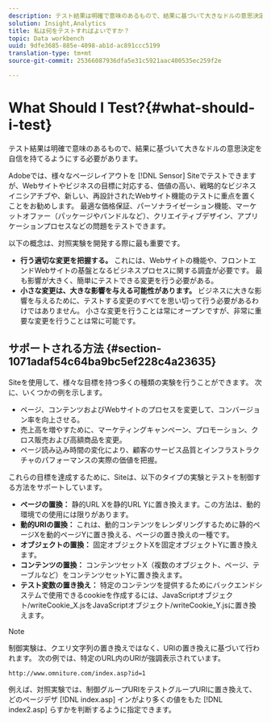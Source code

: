 ```yaml
---
description: テスト結果は明確で意味のあるもので、結果に基づいて大きなドルの意思決定を自信を持てるようにする必要があります。
solution: Insight,Analytics
title: 私は何をテストすればよいですか？
topic: Data workbench
uuid: 9dfe3685-885e-4098-ab1d-ac891ccc5199
translation-type: tm+mt
source-git-commit: 25366087936dfa5e31c5921aac400535ec259f2e

---
```



# What Should I Test?{#what-should-i-test}

テスト結果は明確で意味のあるもので、結果に基づいて大きなドルの意思決定を自信を持てるようにする必要があります。

Adobeでは、様々なページレイアウトを [!DNL Sensor] Siteでテストできますが、Webサイトやビジネスの目標に対応する、価値の高い、戦略的なビジネスイニシアチブや、新しい、再設計されたWebサイト機能のテストに重点を置くことをお勧めします。 最適な価格保証、パーソナライゼーション機能、マーケットオファー（パッケージやバンドルなど）、クリエイティブデザイン、アプリケーションプロセスなどの問題をテストできます。

以下の概念は、対照実験を開発する際に最も重要です。

* **行う適切な変更を把握する。** これには、Webサイトの機能や、フロントエンドWebサイトの基盤となるビジネスプロセスに関する調査が必要です。 最も影響が大きく、簡単にテストできる変更を行う必要がある。
* **小さな変更は、大きな影響を与える可能性があります。** ビジネスに大きな影響を与えるために、テストする変更のすべてを思い切って行う必要があるわけではありません。 小さな変更を行うことは常にオープンですが、非常に重要な変更を行うことは常に可能です。

## サポートされる方法 {#section-1071adaf54c64ba9bc5ef228c4a23635}

Siteを使用して、様々な目標を持つ多くの種類の実験を行うことができます。 次に、いくつかの例を示します。

* ページ、コンテンツおよびWebサイトのプロセスを変更して、コンバージョン率を向上させる。
* 売上高を増やすために、マーケティングキャンペーン、プロモーション、クロス販売および高額商品を変更。
* ページ読み込み時間の変化により、顧客のサービス品質とインフラストラクチャのパフォーマンスの実際の価値を把握。

これらの目標を達成するために、Siteは、以下のタイプの実験とテストを制御する方法をサポートしています。

* **ページの置換：** 静的URL Xを静的URL Yに置き換えます。この方法は、動的環境での使用には限りがあります。
* **動的URIの置換：** これは、動的コンテンツをレンダリングするために静的ページXを動的ページYに置き換える、ページの置き換えの一種です。
* **オブジェクトの置換：** 固定オブジェクトXを固定オブジェクトYに置き換えます。
* **コンテンツの置換：** コンテンツセットX（複数のオブジェクト、ページ、テーブルなど）をコンテンツセットYに置き換えます。
* **テスト変数の置き換え：** 特定のコンテンツを提供するためにバックエンドシステムで使用できるcookieを作成するには、JavaScriptオブジェクト/writeCookie_X.jsをJavaScriptオブジェクト/writeCookie_Y.jsに置き換えます。

>[!NOTE]
>
>制御実験は、クエリ文字列の置き換えではなく、URIの置き換えに基づいて行われます。 次の例では、特定のURL内のURIが強調表示されています。
>
>`http://www.omniture.com/index.asp?id=1`
>
>例えば、対照実験では、制御グループURIをテストグループURIに置き換えて、どのページデザ [!DNL index.asp] インがより多くの値をもた [!DNL index2.asp] らすかを判断するように指定できます。
